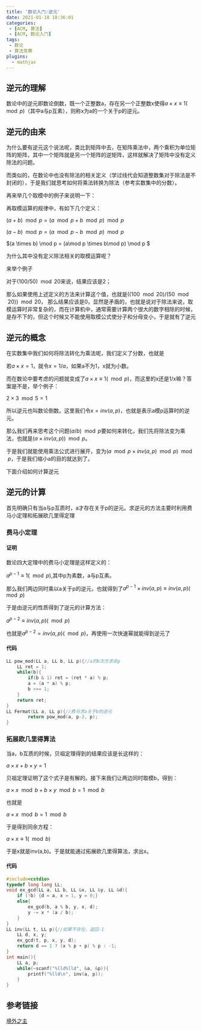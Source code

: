 ```yaml
---
title: '数论入门:逆元'
date: 2021-01-18 18:36:01
categories:
 - [ACM, 算法]
 - [ACM, 数论入门]
tags:
 - 数论
 - 算法竞赛
plugins:
  - mathjax
---
```


## 逆元的理解

数论中的逆元即数论倒数，既一个正整数a，存在另一个正整数x使得$a\times x≡1(\mod p)$（其中a与p互素），则称x为a的一个关于p的逆元。

## 逆元的由来

为什么要有逆元这个说法呢，类比到矩阵中去，在矩阵乘法中，两个乘积为单位矩阵的矩阵，其中一个矩阵就是另一个矩阵的逆矩阵，这样就解决了矩阵中没有定义除法的问题。

而类似的，在数论中也没有除法的相关定义（学过线代会知道整数集对于除法是不封闭的），于是我们就思考如何将乘法转换为除法（参考实数集中的分数）。

再来举几个取模中的例子来说明一下：

再取模运算的规律中，有如下几个定义：

$(a +  b) \mod p = (a\mod p +  b\mod p) \mod p$ 

$(a  -  b) \mod p = (a\mod p  -  b\mod p) \mod p$

$(a  \times  b) \mod p = (a\mod p \times  b\mod p) \mod p $

为什么其中没有定义除法相关的取模运算呢？

来举个例子

对于$(100/50)\mod 20$来说，结果应该是2；

那么如果使用上述定义的方法来计算这个值，也就是$((100\mod 20) /(50\mod 20))\mod 20$，
那么结果应该是0，显然是矛盾的，也就是说对于除法来说，取模运算时非常复杂的，而在计算机中，通常需要计算两个很大的数字相除的时候，是存不下的，但这个时候又不能使用取模公式使分子和分母变小，于是就有了逆元

## 逆元的概念

在实数集中我们如何将除法转化为乘法呢，我们定义了分数，也就是

若$a\times x=1$，就令$x=1/a$，如果a不为1，x就为小数。

而在数论中要考虑的问题就变成了$a\times x≡1(\mod p)$，而这里的x还是1/x嘛？答案是不是，举个例子：

$2\times 3\mod 5=1$

所以逆元也叫数论倒数。这里我们令$x=inv(a,p)$，也就是表示a模p运算时的逆元。

那么我们再来思考这个问题$(a/b)\mod p$要如何来转化，我们先将除法变为乘法，也就是$(a\times inv(a,p))\mod p$。

于是我们就能使用乘法公式进行展开，变为$(a\mod p\times inv(a,p)\mod p)\mod p$，于是我们缩小a的目的就达到了。

下面介绍如何计算逆元

## 逆元的计算

首先明确只有当a与p互质时，a才存在关于p的逆元。求逆元的方法主要时利用费马小定理和拓展欧几里得定理

### 费马小定理

#### 证明

数论四大定理中的费马小定理是这样定义的：

$a^{p-1}≡1(\mod p)$,其中p为素数，a与p互素。

那么我们两边同时乘以a关于p的逆元，也就得到了$a^{p-1}
\times inv(a,p)≡inv(a,p)(\mod p)$

于是由逆元的性质得到了逆元的计算方法：

$a^{p-2}≡inv(a,p)(\mod p)$

也就是$a^{p-2}=inv(a,p)(\mod p)$，再使用一次快速幂就能得到逆元了

#### 代码

```C++
LL pow_mod(LL a, LL b, LL p){//a的b次方求余p 
    LL ret = 1;
    while(b){
        if(b & 1) ret = (ret * a) % p;
        a = (a * a) % p;
        b >>= 1;
    }
    return ret;
}
LL Fermat(LL a, LL p){//费马求a关于b的逆元 
        return pow_mod(a, p-2, p);
}
```




### 拓展欧几里得算法

当a，b互质的时候，贝祖定理得到的结果应该是长这样的：

$a\times x+b\times y=1$

贝祖定理证明了这个式子是有解的。接下来我们让两边同时取模b，得到：

$a\times x\mod b+b\times y\mod b=1\mod b$

也就是

$a\times x\mod b=1\mod b$

于是得到同余方程：

$a\times x≡1(\mod b)$

于是x就是inv(a,b)。于是就能通过拓展欧几里得算法，求出x。

#### 代码

```C++
#include<cstdio>
typedef long long LL;
void ex_gcd(LL a, LL b, LL &x, LL &y, LL &d){
    if (!b) {d = a, x = 1, y = 0;}
    else{
        ex_gcd(b, a % b, y, x, d);
        y -= x * (a / b);
    }
}
LL inv(LL t, LL p){//如果不存在，返回-1 
    LL d, x, y;
    ex_gcd(t, p, x, y, d);
    return d == 1 ? (x % p + p) % p : -1;
}
int main(){
    LL a, p;
    while(~scanf("%lld%lld", &a, &p)){
        printf("%lld\n", inv(a, p));
    }
}
```


## 参考链接

[境外之主](https://www.cnblogs.com/linyujun/p/5194184.html)